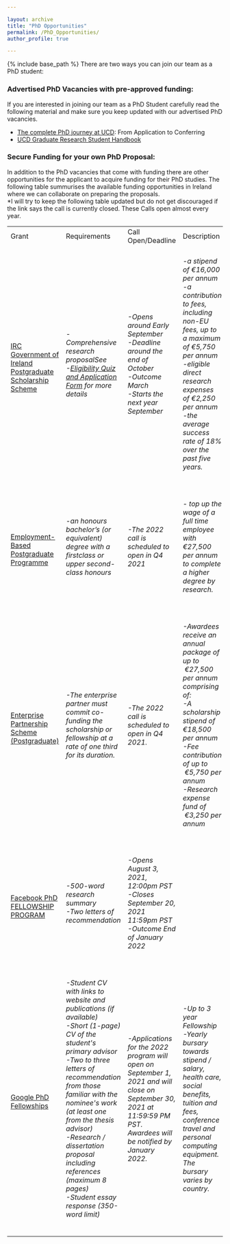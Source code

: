 ```yaml
---

layout: archive  
title: "PhD Opportunities"  
permalink: /PhD_Opportunities/  
author_profile: true

---
```


{% include base_path %}
There are two ways you can join our team as a PhD student:


### Advertised PhD Vacancies with pre-approved funding:

If you are interested in joining our team as a PhD Student carefully read the following material and make sure you keep updated with our advertised PhD vacancies.

*   [The complete PhD journey at UCD](https://www.ucd.ie/graduatestudies/researchstudenthub/phdlifecycle/): From Application to Conferring
*   [UCD Graduate Research Student Handbook](https://www.ucd.ie/graduatestudies/researchstudenthub/researchstudenthandbook/)

### Secure Funding for your own PhD Proposal:

In addition to the PhD vacancies that come with funding there are other opportunities for the applicant to acquire funding for their PhD studies. The following table summurises the available funding opportunities in Ireland where we can collaborate on preparing the proposals.  
\*I will try to keep the following table updated but do not get discouraged if the link says the call is currently closed. These Calls open almost every year.

<table><tbody><tr><td>Grant</td><td>Requirements</td><td>Call Open/Deadline</td><td>Description</td></tr><tr><td><a href="https://research.ie/funding/goipg/?f=postgraduate">IRC Government of Ireland Postgraduate Scholarship Scheme</a></td><td><h6>-Comprehensive research proposalSee&nbsp;<br>-<a href="https://research.ie/assets/uploads/2020/08/GOIPG_2021_Applicant-form.pdf">Eligibility Quiz and Application Form</a> for more details</h6></td><td><h6>-Opens around Early September<br>-Deadline around the end of October<br>-Outcome March<br>-Starts the next year September</h6></td><td><h6>-a stipend of €16,000 per annum<br>-a contribution to fees, including non-EU fees, up to a maximum of €5,750 per annum<br>-eligible direct research expenses of €2,250 per annum<br>-the average success rate of 18% over the past five years.</h6></td></tr><tr><td><a href="https://research.ie/funding/ebp/">Employment-Based Postgraduate Programme</a></td><td><h6>-an honours bachelor’s (or equivalent) degree with a firstclass or upper second-class honours</h6></td><td><h6>-The 2022 call is scheduled to open in Q4 2021</h6></td><td><h6>- top up the wage of a full time employee with €27,500 per annum to complete a higher degree by research.</h6></td></tr><tr><td><a href="https://research.ie/funding/eps-postgrad/?f=postgraduate">Enterprise Partnership Scheme (Postgraduate)</a></td><td><h6>-The enterprise partner must commit co-funding the scholarship or fellowship at a rate of one third for its duration.</h6></td><td><h6>-The 2022 call is scheduled to open in Q4 2021.&nbsp;</h6></td><td><h6>-Awardees receive an annual package of up to &nbsp;€27,500 per annum comprising of:<br>-A scholarship stipend of €18,500 per annum<br>-Fee contribution of up to &nbsp;€5,750 per annum<br>-Research expense fund of &nbsp;€3,250 per annum</h6></td></tr><tr><td><a href="https://research.fb.com/fellowship/">Facebook PhD FELLOWSHIP PROGRAM</a></td><td><h6>-500-word research summary<br>-Two letters of recommendation</h6></td><td><h6>-Opens August 3, 2021, 12:00pm PST<br>-Closes September 20, 2021 11:59pm PST<br>-Outcome End of January 2022</h6></td><td><h6>&nbsp;</h6></td></tr><tr><td><a href="https://research.google/outreach/phd-fellowship/">Google PhD Fellowships</a></td><td><h6>-Student CV with links to website and publications (if available)<br>-Short (1-page) CV of the student's primary advisor<br>-Two to three letters of recommendation from those familiar with the nominee's work (at least one from the thesis advisor)<br>-Research / dissertation proposal including references (maximum 8 pages)<br>-Student essay response (350-word limit)&nbsp;</h6></td><td><h6>-Applications for the 2022 program will open on September 1, 2021 and will close on September 30, 2021 at 11:59:59 PM PST. Awardees will be notified by January 2022.</h6></td><td><h6>-Up to 3 year Fellowship<br>-Yearly bursary towards stipend / salary, health care, social benefits, tuition and fees, conference travel and personal computing equipment. The bursary varies by country.</h6></td></tr></tbody></table>
